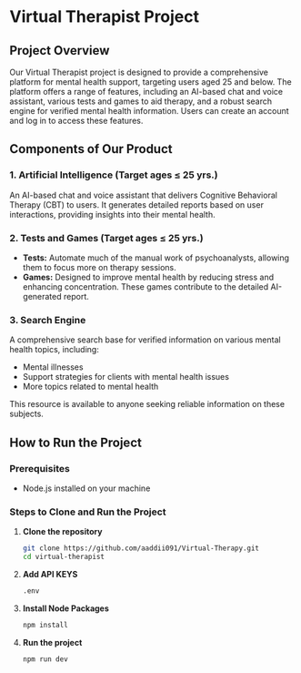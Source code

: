# Virtual Therapist Project

## Project Overview
Our Virtual Therapist project is designed to provide a comprehensive platform for mental health support, targeting users aged 25 and below. The platform offers a range of features, including an AI-based chat and voice assistant, various tests and games to aid therapy, and a robust search engine for verified mental health information. Users can create an account and log in to access these features.

## Components of Our Product

### 1. Artificial Intelligence (Target ages ≤ 25 yrs.)
An AI-based chat and voice assistant that delivers Cognitive Behavioral Therapy (CBT) to users. It generates detailed reports based on user interactions, providing insights into their mental health.

### 2. Tests and Games (Target ages ≤ 25 yrs.)
- **Tests:** Automate much of the manual work of psychoanalysts, allowing them to focus more on therapy sessions.
- **Games:** Designed to improve mental health by reducing stress and enhancing concentration. These games contribute to the detailed AI-generated report.

### 3. Search Engine
A comprehensive search base for verified information on various mental health topics, including:
- Mental illnesses
- Support strategies for clients with mental health issues
- More topics related to mental health

This resource is available to anyone seeking reliable information on these subjects.

## How to Run the Project

### Prerequisites
- Node.js installed on your machine

### Steps to Clone and Run the Project

1. **Clone the repository**
   ```bash
   git clone https://github.com/aaddii091/Virtual-Therapy.git
   cd virtual-therapist

3. **Add API KEYS**
   ```bash
   .env

3. **Install Node Packages**
   ```bash
   npm install

4. **Run the project**
   ```bash
   npm run dev